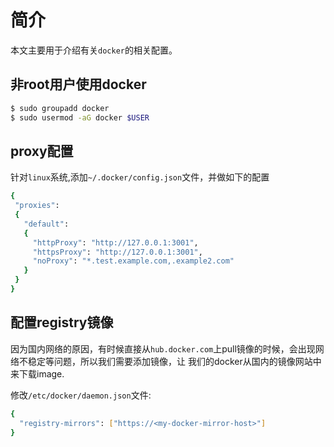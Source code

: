# 简介

本文主要用于介绍有关`docker`的相关配置。

## 非root用户使用docker

```sh
$ sudo groupadd docker
$ sudo usermod -aG docker $USER
```

## proxy配置

针对`linux`系统,添加`~/.docker/config.json`文件，并做如下的配置

```sh
{
 "proxies":
 {
   "default":
   {
     "httpProxy": "http://127.0.0.1:3001",
     "httpsProxy": "http://127.0.0.1:3001",
     "noProxy": "*.test.example.com,.example2.com"
   }
 }
}
```

## 配置registry镜像

因为国内网络的原因，有时候直接从`hub.docker.com`上pull镜像的时候，会出现网络不稳定等问题，所以我们需要添加镜像，让
我们的docker从国内的镜像网站中来下载image.

修改`/etc/docker/daemon.json`文件:

```sh
{
  "registry-mirrors": ["https://<my-docker-mirror-host>"]
}
```
